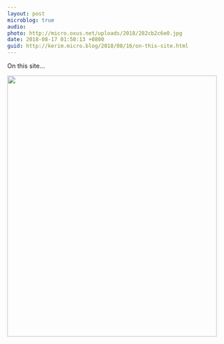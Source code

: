 ```yaml
---
layout: post
microblog: true
audio: 
photo: http://micro.oxus.net/uploads/2018/282cb2c6e0.jpg
date: 2018-08-17 01:50:13 +0800
guid: http://kerim.micro.blog/2018/08/16/on-this-site.html
---
```

On this site…

<img src="http://micro.oxus.net/uploads/2018/282cb2c6e0.jpg" width="480" height="600" />

